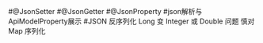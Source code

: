 #@JsonSetter
#@JsonGetter
#@JsonProperty
[](https://blog.csdn.net/reee112/article/details/83345629)
#json解析与ApiModelProperty展示
[](https://blog.csdn.net/weixin_42260270/article/details/104055274)
#JSON 反序列化 Long 变 Integer 或 Double 问题
慎对 Map 序列化
[](https://cloud.tencent.com/developer/article/1889767)
